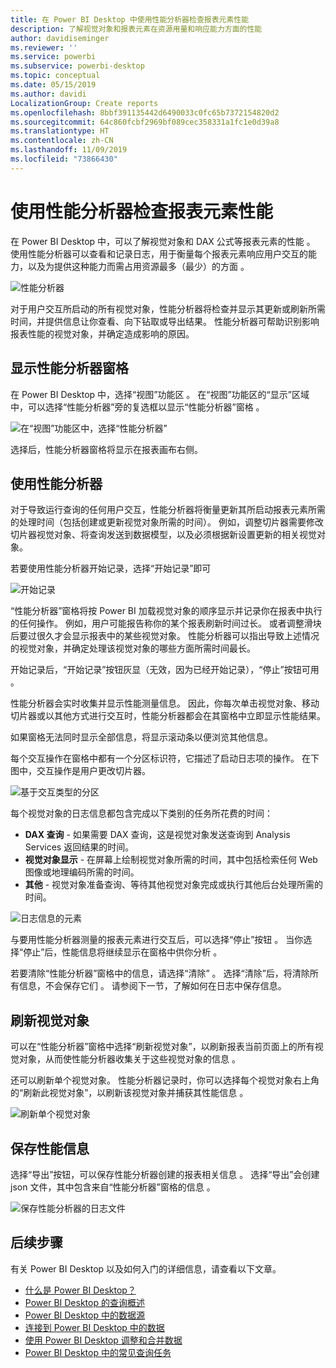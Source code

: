 ```yaml
---
title: 在 Power BI Desktop 中使用性能分析器检查报表元素性能
description: 了解视觉对象和报表元素在资源用量和响应能力方面的性能
author: davidiseminger
ms.reviewer: ''
ms.service: powerbi
ms.subservice: powerbi-desktop
ms.topic: conceptual
ms.date: 05/15/2019
ms.author: davidi
LocalizationGroup: Create reports
ms.openlocfilehash: 8bbf391135442d6490033c0fc65b7372154820d2
ms.sourcegitcommit: 64c860fcbf2969bf089cec358331a1fc1e0d39a8
ms.translationtype: HT
ms.contentlocale: zh-CN
ms.lasthandoff: 11/09/2019
ms.locfileid: "73866430"
---
```

# <a name="use-performance-analyzer-to-examine-report-element-performance"></a>使用性能分析器检查报表元素性能

在 Power BI Desktop 中，可以了解视觉对象和 DAX 公式等报表元素的性能  。 使用性能分析器可以查看和记录日志，用于衡量每个报表元素响应用户交互的能力，以及为提供这种能力而需占用资源最多（最少）的方面  。

![性能分析器](media/desktop-performance-analyzer/performance-analyzer-01.png)

对于用户交互所启动的所有视觉对象，性能分析器将检查并显示其更新或刷新所需时间，并提供信息让你查看、向下钻取或导出结果。 性能分析器可帮助识别影响报表性能的视觉对象，并确定造成影响的原因。

## <a name="displaying-the-performance-analyzer-pane"></a>显示性能分析器窗格

在 Power BI Desktop 中，选择“视图”功能区   。 在“视图”功能区的“显示”区域中，可以选择“性能分析器”旁的复选框以显示“性能分析器”窗格    。

![在“视图”功能区中，选择“性能分析器”](media/desktop-performance-analyzer/performance-analyzer-02.png)

选择后，性能分析器窗格将显示在报表画布右侧。

## <a name="using-performance-analyzer"></a>使用性能分析器

对于导致运行查询的任何用户交互，性能分析器将衡量更新其所启动报表元素所需的处理时间（包括创建或更新视觉对象所需的时间）。 例如，调整切片器需要修改切片器视觉对象、将查询发送到数据模型，以及必须根据新设置更新的相关视觉对象。 

若要使用性能分析器开始记录，选择“开始记录”即可 

![开始记录](media/desktop-performance-analyzer/performance-analyzer-03.png)

“性能分析器”窗格将按 Power BI 加载视觉对象的顺序显示并记录你在报表中执行的任何操作。 例如，用户可能报告称你的某个报表刷新时间过长。 或者调整滑块后要过很久才会显示报表中的某些视觉对象。 性能分析器可以指出导致上述情况的视觉对象，并确定处理该视觉对象的哪些方面所需时间最长。 

开始记录后，“开始记录”按钮灰显（无效，因为已经开始记录），“停止”按钮可用   。 

性能分析器会实时收集并显示性能测量信息。 因此，你每次单击视觉对象、移动切片器或以其他方式进行交互时，性能分析器都会在其窗格中立即显示性能结果。

如果窗格无法同时显示全部信息，将显示滚动条以便浏览其他信息。

每个交互操作在窗格中都有一个分区标识符，它描述了启动日志项的操作。 在下图中，交互操作是用户更改切片器。

![基于交互类型的分区](media/desktop-performance-analyzer/performance-analyzer-04.png)

每个视觉对象的日志信息都包含完成以下类别的任务所花费的时间：

* **DAX 查询** - 如果需要 DAX 查询，这是视觉对象发送查询到 Analysis Services 返回结果的时间。
* **视觉对象显示** - 在屏幕上绘制视觉对象所需的时间，其中包括检索任何 Web 图像或地理编码所需的时间。 
* **其他** - 视觉对象准备查询、等待其他视觉对象完成或执行其他后台处理所需的时间。

![日志信息的元素](media/desktop-performance-analyzer/performance-analyzer-06.png)

与要用性能分析器测量的报表元素进行交互后，可以选择“停止”按钮  。 当你选择“停止”后，性能信息将继续显示在窗格中供你分析  。

若要清除“性能分析器”窗格中的信息，请选择“清除”  。 选择“清除”后，将清除所有信息，不会保存它们  。 请参阅下一节，了解如何在日志中保存信息。 

## <a name="refreshing-visuals"></a>刷新视觉对象

可以在“性能分析器”窗格中选择“刷新视觉对象”，以刷新报表当前页面上的所有视觉对象，从而使性能分析器收集关于这些视觉对象的信息  。

还可以刷新单个视觉对象。 性能分析器记录时，你可以选择每个视觉对象右上角的“刷新此视觉对象”，以刷新该视觉对象并捕获其性能信息  。

![刷新单个视觉对象](media/desktop-performance-analyzer/performance-analyzer-07.png)

## <a name="saving-performance-information"></a>保存性能信息

选择“导出”按钮，可以保存性能分析器创建的报表相关信息  。 选择“导出”会创建 json 文件，其中包含来自“性能分析器”窗格的信息  。 

![保存性能分析器的日志文件](media/desktop-performance-analyzer/performance-analyzer-05.png)


## <a name="next-steps"></a>后续步骤
有关 Power BI Desktop  以及如何入门的详细信息，请查看以下文章。

* [什么是 Power BI Desktop？](desktop-what-is-desktop.md)
* [Power BI Desktop 的查询概述](desktop-query-overview.md)
* [Power BI Desktop 中的数据源](desktop-data-sources.md)
* [连接到 Power BI Desktop 中的数据](desktop-connect-to-data.md)
* [使用 Power BI Desktop 调整和合并数据](desktop-shape-and-combine-data.md)
* [Power BI Desktop 中的常见查询任务](desktop-common-query-tasks.md)   

